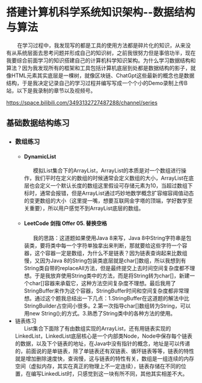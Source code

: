 # 搭建计算机科学系统知识架构--数据结构与算法
     在学习过程中，我发现写的都是工具的使用方法都是碎片化的知识，从来没有从系统层面去思考问题并形成自己的知识树，之前我很努力但是事倍功半，现在我要综合前面学习的知识搭建自己的计算机科学知识架构。为什么学习数据结构和算法？因为我发现所有的框架和工具包括计算机底层到处都是数据结构的影子，就像HTML元素其实底层是一棵树，就像区块链、ChatGpt这些最新的概念也是数据结构，于是我决定记录自己的学习过程并编写写成一个个小的Demo录制上传B站，以下是我录制的章节以及视频号。<br>
     
https://space.bilibili.com/3493132727487288/channel/series
<div>
  <h2>基础数据结构练习</h2>
  <div>
    <ul>
      <li>
        <h3>数组练习</h3> 
           <ul>
                <li>
                <div>
                     <div>
                          <h4>DynamicList</h4>
                     </div>
     &nbsp;&nbsp;&nbsp;&nbsp;&nbsp;&nbsp;模拟List集合下的ArrayList，ArrayList的本质是对一个数组进行操作，我们平时在定义的数组的时候通常会定义数组的大小，ArrayList在底层也会定义一个默认长度的数组这里假设可存储元素为10，当超过数组下标时，通常会报错，但是ArrayList通过巧妙地数学概念扩容缩容阈值动态的变更数组的大小（这里提一嘴，想要互联网金字塔的顶端，学好数学至关重要），所以用户感觉不到ArrayList底层的数组。
           </div>
                </li> 
                <li>
                <div>
                     <div>
                          <h4>LeetCode 剑指 Offer 05. 替换空格</h4>
                     </div>
     &nbsp;&nbsp;&nbsp;&nbsp;&nbsp;&nbsp;我的思路：这道题如果使用Java 8来写，Java 8中String字符串是包装类，要将类中每一个字符单独拿出来判断，那就要给这些字符一个容器，这个容器一定是数组，为什么不是链表？因为链表查询起来比数组慢，又因为Java 8的String包装类底层就是char[]数组，所以我想到有String类自带的replaceAll方法，但是最终提交上去时间空间复杂度都不理想。于是我放弃使用String类中的方法，而是将String转为char[]，新建一个char[]容器来承载它，这种方法空间复杂度不理想。最后我用了StringBuffer来作为这个容器，StringBuffer时间和空间复杂度都非常理想。通过这个题我总结出一下几点：1.StringBuffer在这道题的解法中比StringBuilder占空间小很多。2.第一次指导char[]数组转为String，可以用new String();的方式。3.熟悉了String类中的各种方法的使用。
           </div>
                </li>
           </ul>
      </li>
      <li>
        链表练习
           <div>
     &nbsp;&nbsp;&nbsp;&nbsp;&nbsp;&nbsp;List集合下面除了有由数组实现的ArrayList，还有用链表实现的LinkedList，LinkedList底层核心是一个内部类Node，Node中保存每个链表的数据，以及下个链表的地址，在Java中没有指针的概念，地址是可以传递的，前面说的是单链表，除了单链表还有双链表、循环链表等等，链表的特性就是增加删除速度快，查询慢，这与链表的特性有关，数组是一组连续的内存空间（虚拟内存，其实在真正的物理上不一定连续），链表存储在不同的位置，在编写LinkedList时，只感觉到这一块有所不同，其他其实相差不大。
           </div>
      </li>
    </ul>
  </div>
</div>

